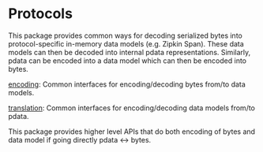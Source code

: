 # Protocols

This package provides common ways for decoding serialized bytes into protocol-specific in-memory data models (e.g. Zipkin Span). These data models can then be decoded into internal pdata representations. Similarly, pdata can be encoded into a data model which can then be encoded into bytes.

[encoding](encoding): Common interfaces for encoding/decoding bytes from/to data models.

[translation](translation): Common interfaces for encoding/decoding data models from/to pdata.

This package provides higher level APIs that do both encoding of bytes and data model if going directly pdata <-> bytes.
